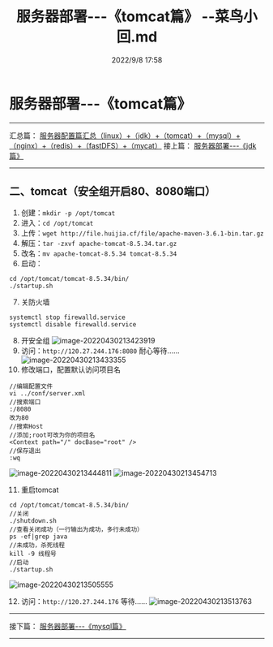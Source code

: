 ﻿---
title: 服务器部署---《tomcat篇》 --菜鸟小回.md
date:  2022/9/8 17:58
category_bar: true
categories: 运维
tags:
- tomcat
---
# 服务器部署---《tomcat篇》
---
汇总篇：
[服务器配置篇汇总（linux）+（jdk）+（tomcat）+（mysql）+（nginx）+（redis）+（fastDFS）+（mycat）](https://blog.huijia21.com/archives/fu-wu-qi-pei-zhi-pian-hui-zong-linuxjdktomcatmysqlnginxredisfastdfsmycatgitmaven)
接上篇：
[服务器部署---《jdk篇》](https://blog.huijia21.com/archives/fu-wu-qi-bu-shu-jdk-pian-)

---
## 二、tomcat（安全组开启80、8080端口）
1. 创建：`mkdir -p /opt/tomcat`
2. 进入：`cd /opt/tomcat`
3. 上传：`wget http://file.huijia.cf/file/apache-maven-3.6.1-bin.tar.gz`
4. 解压：`tar -zxvf apache-tomcat-8.5.34.tar.gz`
5. 改名：`mv apache-tomcat-8.5.34 tomcat-8.5.34`
6. 启动：
```
cd /opt/tomcat/tomcat-8.5.34/bin/
./startup.sh
```
7. 关防火墙
```
systemctl stop firewalld.service
systemctl disable firewalld.service
```
8. 开安全组
![image-20220430213423919](https://img-1256282866.cos.ap-beijing.myqcloud.com/image-20220430213423919.png)
9. 访问：`http://120.27.244.176:8080` 耐心等待......
![image-20220430213433355](https://img-1256282866.cos.ap-beijing.myqcloud.com/image-20220430213433355.png)
10. 修改端口，配置默认访问项目名
```
//编辑配置文件
vi ../conf/server.xml
//搜索端口
:/8080
改为80
//搜索Host
//添加;root可改为你的项目名
<Context path="/" docBase="root" />
//保存退出
:wq
```
![image-20220430213444811](https://img-1256282866.cos.ap-beijing.myqcloud.com/image-20220430213444811.png)
![image-20220430213454713](https://img-1256282866.cos.ap-beijing.myqcloud.com/image-20220430213454713.png)

11. 重启tomcat
```
cd /opt/tomcat/tomcat-8.5.34/bin/
//关闭
./shutdown.sh
//查看关闭成功（一行输出为成功，多行未成功）
ps -ef|grep java
//未成功，杀死线程
kill -9 线程号
//启动
./startup.sh
```
![image-20220430213505555](https://img-1256282866.cos.ap-beijing.myqcloud.com/image-20220430213505555.png)

12. 访问：`http://120.27.244.176` 等待......
![image-20220430213513763](https://img-1256282866.cos.ap-beijing.myqcloud.com/image-20220430213513763.png)

---
接下篇：
[服务器部署---《mysql篇》](https://blog.huijia21.com/archives/fu-wu-qi-bu-shu-mysql-pian-)

---
